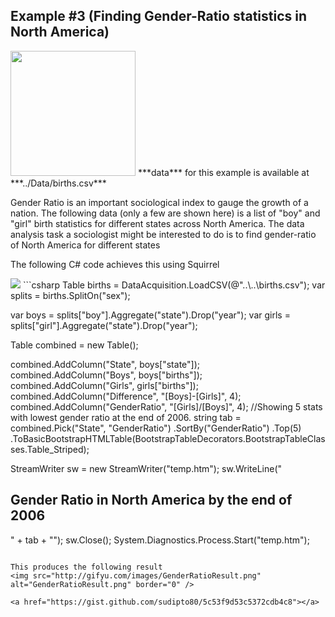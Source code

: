 Example #3 (Finding Gender-Ratio statistics in North America)
----
<img src="http://alivecampus.com/wp-content/uploads/2013/12/male-female-ratio1.jpg" width="200" />
***data*** for this example is available at ***../Data/births.csv***

<p>Gender Ratio is an important sociological index to gauge the growth of a nation. The following data (only a few are shown here) is a list of "boy" and "girl" birth statistics for different states across North America. The data analysis task a sociologist might be interested to do is to find gender-ratio of North America for different states</p>

<p>The following C# code achieves this using Squirrel</p>
<img src="http://gifyu.com/images/births.gif" border="0">
```csharp
Table births = DataAcquisition.LoadCSV(@"..\..\births.csv");
var splits = births.SplitOn("sex");
 
var boys = splits["boy"].Aggregate("state").Drop("year");
var girls = splits["girl"].Aggregate("state").Drop("year");
 
Table combined = new Table();
 
combined.AddColumn("State", boys["state"]);
combined.AddColumn("Boys", boys["births"]);
combined.AddColumn("Girls", girls["births"]);
combined.AddColumn("Difference", "[Boys]-[Girls]", 4);
combined.AddColumn("GenderRatio", "[Girls]/[Boys]", 4);
//Showing 5 stats with lowest gender ratio at the end of 2006.
string tab = combined.Pick("State", "GenderRatio")
.SortBy("GenderRatio")
.Top(5)
.ToBasicBootstrapHTMLTable(BootstrapTableDecorators.BootstrapTableClasses.Table_Striped);
 
StreamWriter sw = new StreamWriter("temp.htm");
sw.WriteLine("<html><h2>Gender Ratio in North America by the end of 2006</h2>" + tab + "</html>");
sw.Close();
System.Diagnostics.Process.Start("temp.htm"); 
```

This produces the following result 
<img src="http://gifyu.com/images/GenderRatioResult.png" alt="GenderRatioResult.png" border="0" />

<a href="https://gist.github.com/sudipto80/5c53f9d53c5372cdb4c8"></a>
